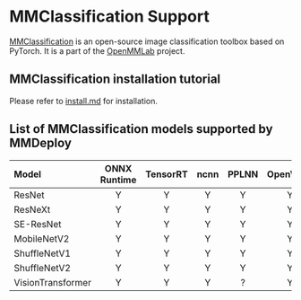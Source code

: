 # MMClassification Support

[MMClassification](https://github.com/open-mmlab/mmclassification) is an open-source image classification toolbox based on PyTorch. It is a part of the [OpenMMLab](https://openmmlab.com) project.

## MMClassification installation tutorial

Please refer to [install.md](https://github.com/open-mmlab/mmclassification/blob/master/docs/en/install.md) for installation.

## List of MMClassification models supported by MMDeploy

| Model             | ONNX Runtime | TensorRT | ncnn | PPLNN | OpenVINO |                                          Model config                                           |
| :---------------- | :----------: | :------: | :--: | :---: | :------: | :---------------------------------------------------------------------------------------------: |
| ResNet            |      Y       |    Y     |  Y   |   Y   |    Y     |       [config](https://github.com/open-mmlab/mmclassification/tree/master/configs/resnet)       |
| ResNeXt           |      Y       |    Y     |  Y   |   Y   |    Y     |      [config](https://github.com/open-mmlab/mmclassification/tree/master/configs/resnext)       |
| SE-ResNet         |      Y       |    Y     |  Y   |   Y   |    Y     |      [config](https://github.com/open-mmlab/mmclassification/tree/master/configs/seresnet)      |
| MobileNetV2       |      Y       |    Y     |  Y   |   Y   |    Y     |    [config](https://github.com/open-mmlab/mmclassification/tree/master/configs/mobilenet_v2)    |
| ShuffleNetV1      |      Y       |    Y     |  Y   |   Y   |    Y     |   [config](https://github.com/open-mmlab/mmclassification/tree/master/configs/shufflenet_v1)    |
| ShuffleNetV2      |      Y       |    Y     |  Y   |   Y   |    Y     |   [config](https://github.com/open-mmlab/mmclassification/tree/master/configs/shufflenet_v2)    |
| VisionTransformer |      Y       |    Y     |  Y   |   ?   |    Y     | [config](https://github.com/open-mmlab/mmclassification/tree/master/configs/vision_transformer) |
